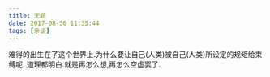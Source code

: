 ```yaml
---
title: 无题
date: 2017-08-30 11:35:44
tags: [杂谈]
---
```

难得的出生在了这个世界上.为什么要让自己(人类)被自己(人类)所设定的规矩给束缚呢.
道理都明白.就是再怎么想,再怎么空虚罢了.
